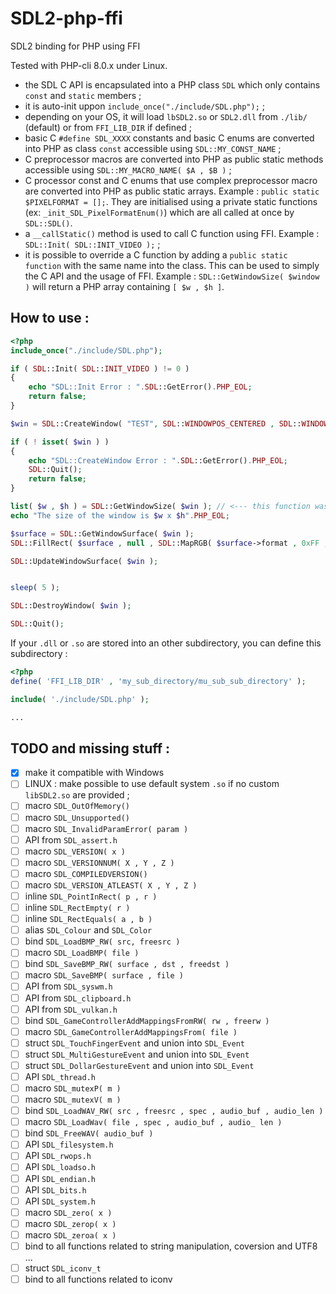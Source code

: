 # SDL2-php-ffi
SDL2 binding for PHP using FFI

Tested with PHP-cli 8.0.x under Linux.


- the SDL C API is encapsulated into a PHP class `SDL` which only contains `const` and `static` members ;
- it is auto-init uppon ` include_once("./include/SDL.php"); ` ;
- depending on your OS, it will load `lbSDL2.so` or `SDL2.dll` from `./lib/` (default) or from `FFI_LIB_DIR` if defined ;
- basic C `#define SDL_XXXX` constants and basic C enums are converted into PHP as class `const` accessible using `SDL::MY_CONST_NAME` ;
- C preprocessor macros are converted into PHP as public static methods accessible using `SDL::MY_MACRO_NAME( $A , $B )` ;
- C processor const and C enums that use complex preprocessor macro are converted into PHP as public static arrays. Example : ` public static $PIXELFORMAT = []; `. They are initialised using a private static functions (ex: `_init_SDL_PixelFormatEnum()`) which are all called at once by ` SDL::SDL() `.
- a `__callStatic()` method is used to call C function using FFI. Example : `` SDL::Init( SDL::INIT_VIDEO ); `` ;
- it is possible to override a C function by adding a ` public static function ` with the same name into the class. This can be used to simply the C API and the usage of FFI. Example : ` SDL::GetWindowSize( $window ) ` will return a PHP array containing ` [ $w , $h ] `.

## How to use :

```` PHP
<?php
include_once("./include/SDL.php");

if ( SDL::Init( SDL::INIT_VIDEO ) != 0 )
{
	echo "SDL::Init Error : ".SDL::GetError().PHP_EOL;
	return false;
}

$win = SDL::CreateWindow( "TEST", SDL::WINDOWPOS_CENTERED , SDL::WINDOWPOS_CENTERED , 640 , 480 , SDL::WINDOW_SHOWN );

if ( ! isset( $win ) )
{
	echo "SDL::CreateWindow Error : ".SDL::GetError().PHP_EOL;
	SDL::Quit();
	return false;
}

list( $w , $h ) = SDL::GetWindowSize( $win ); // <--- this function was overriden to simplify
echo "The size of the window is $w x $h".PHP_EOL;

$surface = SDL::GetWindowSurface( $win );
SDL::FillRect( $surface , null , SDL::MapRGB( $surface->format , 0xFF , 0xFF , 0xFF ) );

SDL::UpdateWindowSurface( $win );


sleep( 5 );

SDL::DestroyWindow( $win );

SDL::Quit();
````

If your `.dll` or `.so` are stored into an other subdirectory, you can define this subdirectory :

````PHP
<?php
define( 'FFI_LIB_DIR' , 'my_sub_directory/mu_sub_sub_directory' );

include( './include/SDL.php' );

...
````


## TODO and missing stuff :
- [X] make it compatible with Windows
- [ ] LINUX : make possible to use default system `.so` if no custom `libSDL2.so` are provided ;
- [ ] macro ` SDL_OutOfMemory() `
- [ ] macro ` SDL_Unsupported() `
- [ ] macro ` SDL_InvalidParamError( param ) `
- [ ] API from ` SDL_assert.h `
- [ ] macro ` SDL_VERSION( x ) `
- [ ] macro ` SDL_VERSIONNUM( X , Y , Z ) `
- [ ] macro ` SDL_COMPILEDVERSION() `
- [ ] macro ` SDL_VERSION_ATLEAST( X , Y , Z ) `
- [ ] inline ` SDL_PointInRect( p , r ) `
- [ ] inline ` SDL_RectEmpty( r ) `
- [ ] inline ` SDL_RectEquals( a , b ) `
- [ ] alias ` SDL_Colour ` and ` SDL_Color `
- [ ] bind ` SDL_LoadBMP_RW( src, freesrc ) `
- [ ] macro ` SDL_LoadBMP( file ) `
- [ ] bind ` SDL_SaveBMP_RW( surface , dst , freedst ) `
- [ ] macro ` SDL_SaveBMP( surface , file ) `
- [ ] API from ` SDL_syswm.h `
- [ ] API from ` SDL_clipboard.h `
- [ ] API from ` SDL_vulkan.h `
- [ ] bind ` SDL_GameControllerAddMappingsFromRW( rw , freerw ) `
- [ ] macro ` SDL_GameControllerAddMappingsFrom( file ) `
- [ ] struct ` SDL_TouchFingerEvent ` and union into ` SDL_Event `
- [ ] struct ` SDL_MultiGestureEvent ` and union into ` SDL_Event `
- [ ] struct ` SDL_DollarGestureEvent ` and union into ` SDL_Event `
- [ ] API ` SDL_thread.h `
- [ ] macro ` SDL_mutexP( m ) `
- [ ] macro ` SDL_mutexV( m ) `
- [ ] bind ` SDL_LoadWAV_RW( src , freesrc , spec , audio_buf , audio_len ) `
- [ ] macro ` SDL_LoadWav( file , spec , audio_buf , audio_ len ) `
- [ ] bind ` SDL_FreeWAV( audio_buf ) `
- [ ] API ` SDL_filesystem.h `
- [ ] API ` SDL_rwops.h `
- [ ] API ` SDL_loadso.h `
- [ ] API ` SDL_endian.h `
- [ ] API ` SDL_bits.h `
- [ ] API ` SDL_system.h `
- [ ] macro ` SDL_zero( x ) `
- [ ] macro ` SDL_zerop( x ) `
- [ ] macro ` SDL_zeroa( x ) `
- [ ] bind to all functions related to string manipulation, coversion and UTF8 ...
- [ ] struct ` SDL_iconv_t `
- [ ] bind to all functions related to iconv 
